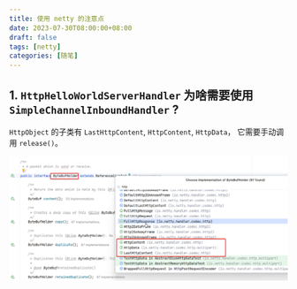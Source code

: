 ```yaml
---
title: 使用 netty 的注意点
date: 2023-07-30T08:00:00+08:00
draft: false
tags: [netty]
categories: [随笔]
---
```


## 1. `HttpHelloWorldServerHandler` 为啥需要使用 `SimpleChannelInboundHandler` ?

`HttpObject` 的子类有 `LastHttpContent`, `HttpContent`, `HttpData`， 它需要手动调用 `release()`。

![netty HttpObject类图](/images/use-netty-01.png)



